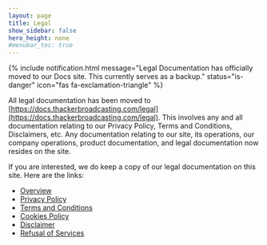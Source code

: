 ```yaml
---
layout: page
title: Legal
show_sidebar: false
hero_height: none
#menubar_toc: true
---
```


{% include notification.html message="Legal Documentation has officially moved to our Docs site. This currently serves as a backup." 
status="is-danger" 
icon="fas fa-exclamation-triangle" %}


All legal documentation has been moved to [https://docs.thackerbroadcasting.com/legal](https://docs.thackerbroadcasting.com/legal). This involves any and all documentation relating to our Privacy Policy, Terms and Conditions, Disclaimers, etc. Any documentation relating to our site, its operations, our company operations, product documentation, and legal documentation now resides on the site.

If you are interested, we do keep a copy of our legal documentation on this site. Here are the links:

- [Overview](./overview)
- [Privacy Policy](./privacy-policy)
- [Terms and Conditions](./terms-conditions)
- [Cookies Policy](./cookies)
- [Disclaimer](./disclaimer)
- [Refusal of Services](./refusal-of-services)